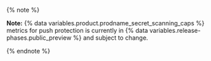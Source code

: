 
{% note %}

**Note:** {% data variables.product.prodname_secret_scanning_caps %} metrics for push protection is currently in {% data variables.release-phases.public_preview %} and subject to change.

{% endnote %}

